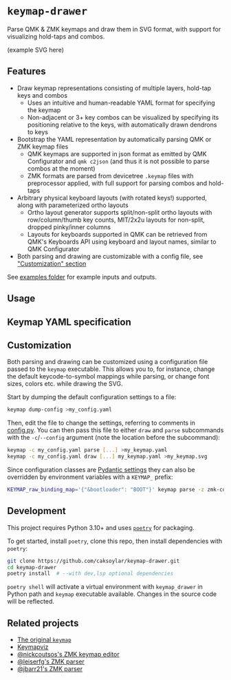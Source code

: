 # `keymap-drawer`

Parse QMK & ZMK keymaps and draw them in SVG format, with support for visualizing hold-taps and combos.

(example SVG here)

## Features

- Draw keymap representations consisting of multiple layers, hold-tap keys and combos
  - Uses an intuitive and human-readable YAML format for specifying the keymap
  - Non-adjacent or 3+ key combos can be visualized by specifying its positioning relative to the keys, with automatically drawn dendrons to keys
- Bootstrap the YAML representation by automatically parsing QMK or ZMK keymap files
  - QMK keymaps are supported in json format as emitted by QMK Configurator and `qmk c2json` (and thus it is not possible to parse combos at the moment)
  - ZMK formats are parsed from devicetree `.keymap` files with preprocessor applied, with full support for parsing combos and hold-taps
- Arbitrary physical keyboard layouts (with rotated keys!) supported, along with parameterized ortho layouts
  - Ortho layout generator supports split/non-split ortho layouts with row/column/thumb key counts, MIT/2x2u layouts for non-split, dropped pinky/inner columns
  - Layouts for keyboards supported in QMK can be retrieved from QMK's Keyboards API using keyboard and layout names, similar to QMK Configurator
- Both parsing and drawing are customizable with a config file, see ["Customization" section](#customization)

See [examples folder](examples/) for example inputs and outputs.

## Usage

## Keymap YAML specification

## Customization

Both parsing and drawing can be customized using a configuration file passed to the `keymap` executable.
This allows you to, for instance, change the default keycode-to-symbol mappings while parsing, or change font sizes, colors etc. while drawing the SVG.

Start by dumping the default configuration settings to a file:

```sh
keymap dump-config >my_config.yaml
```

Then, edit the file to change the settings, referring to comments in [config.py](keymap_drawer/config.py).
You can then pass this file to either `draw` and `parse` subcommands with the `-c`/`--config` argument (note the location before the subcommand):

```sh
keymap -c my_config.yaml parse [...] >my_keymap.yaml
keymap -c my_config.yaml draw [...] my_keymap.yaml >my_keymap.svg
```

Since configuration classes are [Pydantic settings](https://docs.pydantic.dev/usage/settings/) they can also be overridden by environment variables with a `KEYMAP_` prefix:

```sh
KEYMAP_raw_binding_map='{"&bootloader": "BOOT"}' keymap parse -z zmk-config/config/cradio.keymap >cradio.yaml
```

## Development

This project requires Python 3.10+ and uses [`poetry`](https://python-poetry.org/) for packaging.

To get started, install `poetry`, clone this repo, then install dependencies with `poetry`:

```sh
git clone https://github.com/caksoylar/keymap-drawer.git
cd keymap-drawer
poetry install  # --with dev,lsp optional dependencies
```

`poetry shell` will activate a virtual environment with `keymap_drawer` in Python path and `keymap` executable available.
Changes in the source code will be reflected.

## Related projects

- [The original `keymap`](https://github.com/callum-oakley/keymap/)
- [Keymapviz](https://github.com/yskoht/keymapviz)
- [@nickcoutsos's ZMK keymap editor](https://github.com/nickcoutsos/keymap-editor)
- [@leiserfg's ZMK parser](https://github.com/leiserfg/zmk-config/tree/master/parser)
- [@jbarr21's ZMK parser](https://github.com/jbarr21/zmk-config/tree/main/parser)
